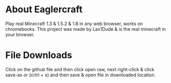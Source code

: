 # About Eaglercraft
Play real Minecraft 1.3 & 1.5.2 & 1.8 in any web browser, works on chromebooks.
This project was made by Lax1Dude & is the real minecraft in your browser.

# File Downloads
Click on the github file and then click open raw, next right-click & click save-as or (crtrl + s) and then save & open file in downloaded location.
